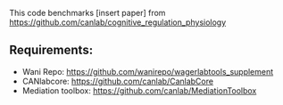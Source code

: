 This code benchmarks [insert paper] from  https://github.com/canlab/cognitive_regulation_physiology

## Requirements:
* Wani Repo: https://github.com/wanirepo/wagerlabtools_supplement
* CANlabcore: https://github.com/canlab/CanlabCore
* Mediation toolbox: https://github.com/canlab/MediationToolbox 
